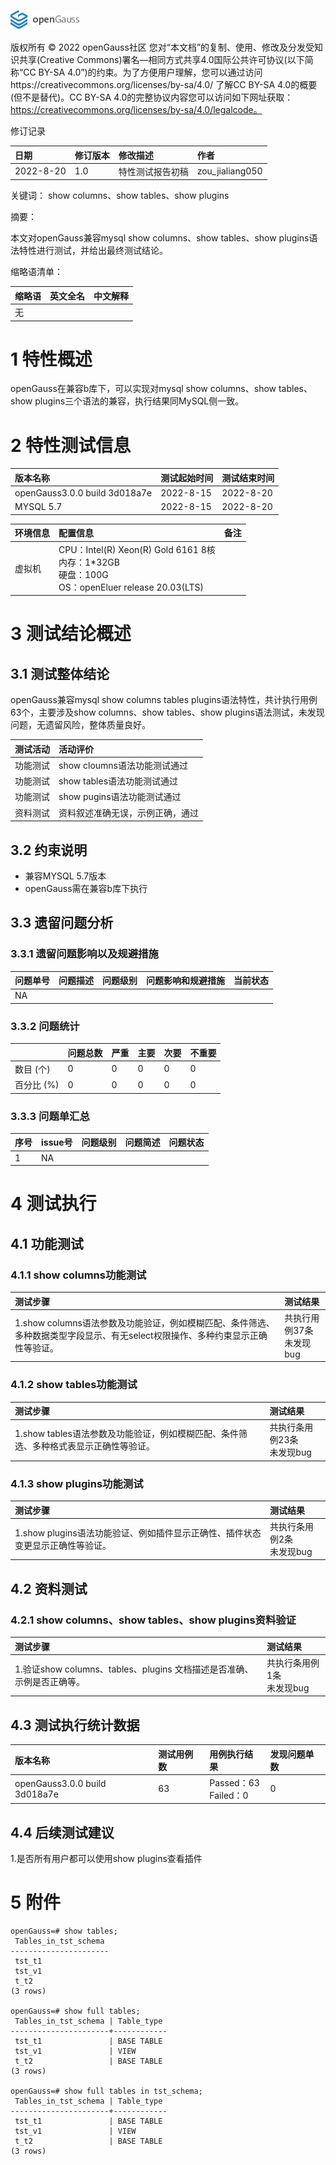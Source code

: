 ![avatar](../../images/openGauss.png)

版权所有 © 2022  openGauss社区
 您对“本文档”的复制、使用、修改及分发受知识共享(Creative Commons)署名—相同方式共享4.0国际公共许可协议(以下简称“CC BY-SA 4.0”)的约束。为了方便用户理解，您可以通过访问https://creativecommons.org/licenses/by-sa/4.0/ 了解CC BY-SA 4.0的概要 (但不是替代)。CC BY-SA 4.0的完整协议内容您可以访问如下网址获取：https://creativecommons.org/licenses/by-sa/4.0/legalcode。

修订记录

| 日期      | 修订版本 | 修改描述         | 作者            |
| :-------- | :------- | :--------------- | :-------------- |
| 2022-8-20 | 1.0      | 特性测试报告初稿 | zou_jialiang050 |

 关键词： show columns、show tables、show plugins

摘要：

本文对openGauss兼容mysql show columns、show tables、show plugins语法特性进行测试，并给出最终测试结论。

缩略语清单：

| 缩略语 | 英文全名 | 中文解释 |
| :----- | :------- | :-------- |
| 无     |          |          |

# 1     特性概述

openGauss在兼容b库下，可以实现对mysql show columns、show tables、show plugins三个语法的兼容，执行结果同MySQL侧一致。

# 2     特性测试信息

| 版本名称                      | 测试起始时间 | 测试结束时间 |
| :---------------------------- | :----------- | :------------ |
| openGauss3.0.0 build 3d018a7e | 2022-8-15    | 2022-8-20    |
| MYSQL 5.7                     | 2022-8-15    | 2022-8-20    |

| 环境信息 | 配置信息                                                     | 备注 |
| :------- | :----------------------------------------------------------- | :---- |
| 虚拟机   | CPU：Intel(R) Xeon(R) Gold 6161 8核<br />内存：1*32GB<br />硬盘：100G<br />OS：openEluer release 20.03(LTS) |      |

# 3     测试结论概述

## 3.1   测试整体结论

openGauss兼容mysql show columns tables plugins语法特性，共计执行用例63个，主要涉及show columns、show tables、show plugins语法测试，未发现问题，无遗留风险，整体质量良好。

| 测试活动 | 活动评价                         |
| :------- | :------------------------------- |
| 功能测试 | show cloumns语法功能测试通过     |
| 功能测试 | show tables语法功能测试通过      |
| 功能测试 | show pugins语法功能测试通过      |
| 资料测试 | 资料叙述准确无误，示例正确，通过 |

## 3.2   约束说明

- 兼容MYSQL 5.7版本
- openGauss需在兼容b库下执行

## 3.3   遗留问题分析

### 3.3.1 遗留问题影响以及规避措施

| 问题单号 | 问题描述 | 问题级别 | 问题影响和规避措施 | 当前状态 |
| :------ | :------ | :------ | :---------------- | :------ |
|    NA    |          |          |                    |          |

### 3.3.2 问题统计

|             | 问题总数 | 严重 | 主要 | 次要 | 不重要 |
| :--------- | :------ | :-- | :-- | :-- | :---- |
|  数目 (个)  |    0     |  0   |  0   |  0   |   0    |
| 百分比  (%) |    0     |  0   |  0   |  0   |   0    |

### 3.3.3 问题单汇总

| 序号 | issue号 | 问题级别 | 问题简述 | 问题状态 |
| :-- | :----- | :------ | :------ | :------ |
|  1   |   NA    |          |          |          |

# 4   测试执行

## 4.1   功能测试

### 4.1.1   show columns功能测试

| 测试步骤                                                     | 测试结果                      |
| :------------------------------------------------------------ | :----------------------------- |
| 1.show columns语法参数及功能验证，例如模糊匹配、条件筛选、多种数据类型字段显示、有无select权限操作、多种约束显示正确性等验证。 | 共执行用例37条<br />未发现bug |

###  4.1.2   show tables功能测试

| 测试步骤                                                     | 测试结果                        |
| :------------------------------------------------------------ | :------------------------------- |
| 1.show tables语法参数及功能验证，例如模糊匹配、条件筛选、多种格式表显示正确性等验证。 | 共执行条用例23条<br />未发现bug |

###  4.1.3   show plugins功能测试

| 测试步骤                                                     | 测试结果                       |
| :------------------------------------------------------------ | :------------------------------ |
| 1.show plugins语法功能验证、例如插件显示正确性、插件状态变更显示正确性等验证。 | 共执行条用例2条<br />未发现bug |

## 4.2   资料测试

###  4.2.1   show columns、show tables、show plugins资料验证

| 测试步骤                                                     | 测试结果                       |
| :------------------------------------------------------------ | :------------------------------ |
| 1.验证show columns、tables、plugins 文档描述是否准确、示例是否正确等。 | 共执行条用例1条<br />未发现bug |

## 4.3   测试执行统计数据

| 版本名称                      | 测试用例数 | 用例执行结果              | 发现问题单数 |
| :----------------------------- | :---------- | :------------------------- | :------------ |
| openGauss3.0.0 build 3d018a7e | 63         | Passed：63<br />Failed：0 | 0            |

## 4.4   后续测试建议

1.是否所有用户都可以使用show plugins查看插件

# 5     附件

```
openGauss=# show tables;
 Tables_in_tst_schema 
----------------------
 tst_t1
 tst_v1
 t_t2
(3 rows)

openGauss=# show full tables;
 Tables_in_tst_schema | Table_type 
----------------------+------------
 tst_t1               | BASE TABLE
 tst_v1               | VIEW
 t_t2                 | BASE TABLE
(3 rows)

openGauss=# show full tables in tst_schema;
 Tables_in_tst_schema | Table_type 
----------------------+------------
 tst_t1               | BASE TABLE
 tst_v1               | VIEW
 t_t2                 | BASE TABLE
(3 rows)
```
